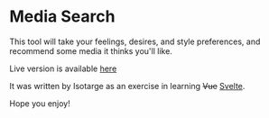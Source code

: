 # Media Search
This tool will take your feelings, desires, and style preferences, and
recommend some media it thinks you'll like.

Live version is available [here](https://isotarge.github.io/mediasearch/)

It was written by Isotarge as an exercise in learning ~~Vue~~ [Svelte](https://svelte.dev/).

Hope you enjoy!
